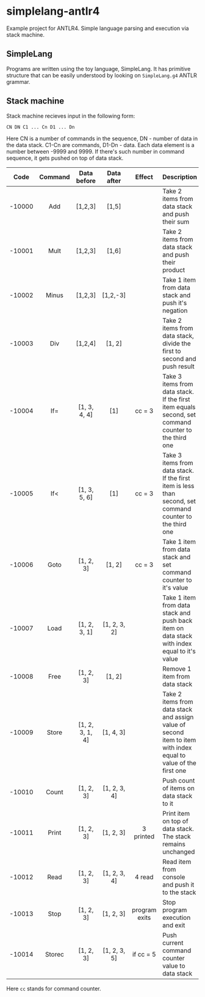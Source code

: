 simplelang-antlr4
=================

Example project for ANTLR4. Simple language parsing and execution via stack machine.

SimpleLang
----------

Programs are written using the toy language, SimpleLang. It has primitive structure that can be easily understood by looking on `SimpleLang.g4` ANTLR grammar.

Stack machine
----------------------

Stack machine recieves input in the following form:

```
CN DN C1 ... Cn D1 ... Dn
```

Here CN is a number of commands in the sequence, DN - number of data in the data stack. C1-Cn are commands, D1-Dn - data. Each data element is a number between -9999 and 9999. If there's such number in command sequence, it gets pushed on top of data stack.

Code | Command | Data before | Data after | Effect | Description 
:---:|:-------:|:-----------:|:----------:|:------:|:---------------------
-10000 | Add | [1,2,3]  |  [1,5]  | | Take 2 items from data stack and push their sum
-10001 | Mult | [1,2,3]  |  [1,6] | | Take 2 items from data stack and push their product
-10002 | Minus | [1,2,3]  |  [1,2,-3] | | Take 1 item from data stack and push it's negation
-10003 | Div | [1,2,4]  |  [1, 2] | | Take 2 items from data stack, divide the first to second and push result
-10004 | If= | [1, 3, 4, 4]  |   [1] | cc = 3 | Take 3 items from data stack. If the first item equals second, set command counter to the third one
-10005 | If< | [1, 3, 5, 6]  |   [1] | cc = 3 | Take 3 items from data stack. If the first item  is less than second, set command counter to the third one
-10006 | Goto | [1, 2, 3]  |  [1, 2] | cc = 3 | Take 1 item from data stack and set command counter to it's value
-10007 | Load | [1, 2, 3, 1]  |  [1, 2, 3, 2] | | Take 1 item from data stack and push back item on data stack with index equal to it's value
-10008 | Free | [1, 2, 3]  |  [1, 2] | | Remove 1 item from data stack
-10009 | Store | [1, 2, 3, 1, 4]  |  [1, 4, 3] | | Take 2 items from data stack and assign value of second item to item with index equal to value of the first one
-10010 | Count | [1, 2, 3]  |  [1, 2, 3, 4] | | Push count of items on data stack to it
-10011 | Print | [1, 2, 3]  |  [1, 2, 3] | 3 printed | Print item on top of data stack. The stack remains unchanged
-10012 | Read | [1, 2, 3]  | [1, 2, 3, 4] | 4 read | Read item from console and push it to the stack
-10013 | Stop | [1, 2, 3]  |  [1, 2, 3] | program exits | Stop program execution and exit
-10014 | Storec | [1, 2, 3] | [1, 2, 3, 5] | if cc = 5 | Push current command counter value to data stack

Here `cc` stands for command counter.
